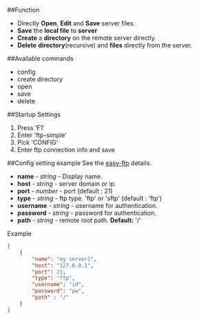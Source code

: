 ##Function

- Directly **Open**, **Edit** and **Save** server files.
- **Save** the **local file** to **server**
- **Create** a **directory** on the remote server directly.
- **Delete** **directory**(recursive) and **files** directly from the server.

##Available commands
* config
* create directory
* open
* save
* delete

##Startup Settings
1. Press 'F1'  
2. Enter 'ftp-simple' 
3. Pick 'CONFIG' 
4. Enter ftp connection info and save

##Config setting example
See the [easy-ftp](https://www.npmjs.com/package/easy-ftp) details.

* **name** - _string_	- Display name.
* **host** - _string_	- server domain or ip.
* **port** - _number_	- port (default : 21)
* **type** - _string_	- ftp type. 'ftp' or 'sftp' (default : 'ftp')
* **username** - _string_	- username for authentication.
* **password** - _string_	- password for authentication.
* **path** - _string_	- remote root path. **Default:** '/'


Example
```json
[
	{
		"name": "my server1",
		"host": "127.0.0.1",
		"port": 21,
		"type": "ftp",
		"username": "id",
		"password": "pw",
		"path" : "/"
	}
]
```